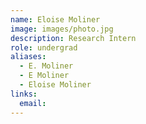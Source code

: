 ```yaml
---
name: Eloise Moliner
image: images/photo.jpg
description: Research Intern
role: undergrad
aliases:
  - E. Moliner
  - E Moliner
  - Eloise Moliner
links:
  email: 
---
```


